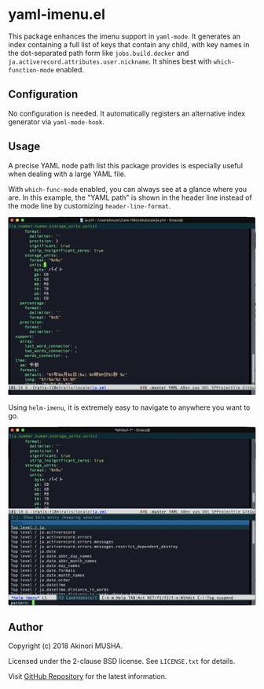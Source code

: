 # yaml-imenu.el

This package enhances the imenu support in `yaml-mode`.  It generates
an index containing a full list of keys that contain any child, with
key names in the dot-separated path form like `jobs.build.docker` and
`ja.activerecord.attributes.user.nickname`.  It shines best with
`which-function-mode` enabled.

## Configuration

No configuration is needed.  It automatically registers an alternative
index generator via `yaml-mode-hook`.

## Usage

A precise YAML node path list this package provides is especially
useful when dealing with a large YAML file.

With `which-func-mode` enabled, you can always see at a glance where
you are.  In this example, the "YAML path" is shown in the header line
instead of the mode line by customizing `header-line-format`.

![With which-func-mode](./images/which-func.png "With which-func-mode")

Using `helm-imenu`, it is extremely easy to navigate to anywhere you
want to go.

![With helm-imenu](./images/helm-imenu.png "With helm-imenu")

## Author

Copyright (c) 2018 Akinori MUSHA.

Licensed under the 2-clause BSD license.  See `LICENSE.txt` for
details.

Visit [GitHub Repository](https://github.com/knu/yaml-imenu.el) for
the latest information.
